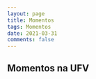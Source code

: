 ```yaml
---
layout: page
title: Momentos
tags: Momentos
date: 2021-03-31
comments: false
---
```


## Momentos na UFV